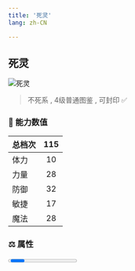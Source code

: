 ```yaml
---
title: '死灵'
lang: zh-CN

---
```



## 死灵

![死灵](https://user-images.githubusercontent.com/78347270/115939457-17421f80-a4d9-11eb-80be-c8398c41588b.gif) 

> 不死系 , 4级普通图鉴<Card /> , 可封印 ✅ 


### 💪 能力数值

| 总档次       | 115            |
| :----------- |:-------------:|
| 体力      | 10   <Stars :number="1" />  |
| 力量      | 28   <Stars :number="3" />  |
| 防御      | 32  <Stars :number="3" />  | 
| 敏捷      | 17  <Stars :number="1.5" />  | 
| 魔法      | 28  <Stars :number="3" />   | 


### ⚖️ 属性


<Progress earth :number="8" />

<Progress water :number="2" />

<Progress fire :number="0" />

<Progress wind :number="0" />

### ✨ 技能栏 <Strong>8个</Strong>

- 攻击
- 防御
- 强力陨石魔法 Lv1

### 👶 1级出现点

- 夜晚的蒂娜村 参考坐标(32,27)、(20,64)



